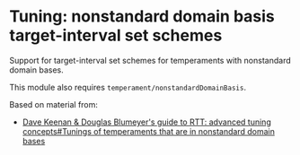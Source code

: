 # Tuning: nonstandard domain basis target-interval set schemes

Support for target-interval set schemes for temperaments with nonstandard domain bases.

This module also requires `temperament/nonstandardDomainBasis`.

Based on material from:
* [Dave Keenan & Douglas Blumeyer's guide to RTT: advanced tuning concepts#Tunings of temperaments that are in nonstandard domain bases](https://en.xen.wiki/w/Dave_Keenan_&_Douglas_Blumeyer's_guide_to_RTT:_advanced_tuning_concepts#Tunings_of_temperaments_that_are_in_nonstandard_interval_bases)
